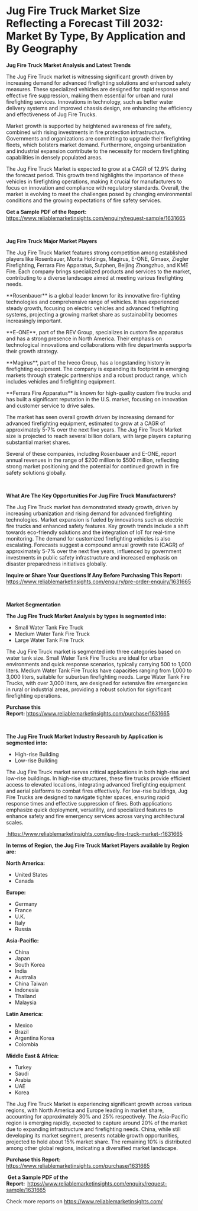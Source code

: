 <p><h1>Jug Fire Truck Market Size Reflecting a Forecast Till 2032: Market By Type, By Application and By Geography</h1></p><p><strong>Jug Fire Truck Market Analysis and Latest Trends</strong></p>
<p><p>The Jug Fire Truck market is witnessing significant growth driven by increasing demand for advanced firefighting solutions and enhanced safety measures. These specialized vehicles are designed for rapid response and effective fire suppression, making them essential for urban and rural firefighting services. Innovations in technology, such as better water delivery systems and improved chassis design, are enhancing the efficiency and effectiveness of Jug Fire Trucks. </p><p>Market growth is supported by heightened awareness of fire safety, combined with rising investments in fire protection infrastructure. Governments and organizations are committing to upgrade their firefighting fleets, which bolsters market demand. Furthermore, ongoing urbanization and industrial expansion contribute to the necessity for modern firefighting capabilities in densely populated areas.</p><p>The Jug Fire Truck Market is expected to grow at a CAGR of 12.9% during the forecast period. This growth trend highlights the importance of these vehicles in firefighting operations, making it crucial for manufacturers to focus on innovation and compliance with regulatory standards. Overall, the market is evolving to meet the challenges posed by changing environmental conditions and the growing expectations of fire safety services.</p></p>
<p><strong>Get a Sample PDF of the Report:&nbsp;</strong> <a href="https://www.reliablemarketinsights.com/enquiry/request-sample/1631665?utm_campaign=2199&utm_medium=2&utm_source=Github&utm_content=ia&utm_term=29032025&utm_id=jug-fire-truck">https://www.reliablemarketinsights.com/enquiry/request-sample/1631665</a></p>
<p>&nbsp;</p>
<p><strong>Jug Fire Truck Major Market Players</strong></p>
<p><p>The Jug Fire Truck Market features strong competition among established players like Rosenbauer, Morita Holdings, Magirus, E-ONE, Gimaex, Ziegler Firefighting, Ferrara Fire Apparatus, Sutphen, Beijing Zhongzhuo, and KME Fire. Each company brings specialized products and services to the market, contributing to a diverse landscape aimed at meeting various firefighting needs.</p><p>**Rosenbauer** is a global leader known for its innovative fire-fighting technologies and comprehensive range of vehicles. It has experienced steady growth, focusing on electric vehicles and advanced firefighting systems, projecting a growing market share as sustainability becomes increasingly important.</p><p>**E-ONE**, part of the REV Group, specializes in custom fire apparatus and has a strong presence in North America. Their emphasis on technological innovations and collaborations with fire departments supports their growth strategy.</p><p>**Magirus**, part of the Iveco Group, has a longstanding history in firefighting equipment. The company is expanding its footprint in emerging markets through strategic partnerships and a robust product range, which includes vehicles and firefighting equipment.</p><p>**Ferrara Fire Apparatus** is known for high-quality custom fire trucks and has built a significant reputation in the U.S. market, focusing on innovation and customer service to drive sales.</p><p>The market has seen overall growth driven by increasing demand for advanced firefighting equipment, estimated to grow at a CAGR of approximately 5-7% over the next five years. The Jug Fire Truck Market size is projected to reach several billion dollars, with large players capturing substantial market shares.</p><p>Several of these companies, including Rosenbauer and E-ONE, report annual revenues in the range of $200 million to $500 million, reflecting strong market positioning and the potential for continued growth in fire safety solutions globally.</p></p>
<p>&nbsp;</p>
<p><strong>What Are The Key Opportunities For Jug Fire Truck Manufacturers?</strong></p>
<p><p>The Jug Fire Truck market has demonstrated steady growth, driven by increasing urbanization and rising demand for advanced firefighting technologies. Market expansion is fueled by innovations such as electric fire trucks and enhanced safety features. Key growth trends include a shift towards eco-friendly solutions and the integration of IoT for real-time monitoring. The demand for customized firefighting vehicles is also escalating. Forecasts suggest a compound annual growth rate (CAGR) of approximately 5-7% over the next five years, influenced by government investments in public safety infrastructure and increased emphasis on disaster preparedness initiatives globally.</p></p>
<p><strong>Inquire or Share Your Questions If Any Before Purchasing This Report:</strong> <a href="https://www.reliablemarketinsights.com/enquiry/pre-order-enquiry/1631665?utm_campaign=2199&utm_medium=2&utm_source=Github&utm_content=ia&utm_term=29032025&utm_id=jug-fire-truck">https://www.reliablemarketinsights.com/enquiry/pre-order-enquiry/1631665</a></p>
<p>&nbsp;</p>
<p><strong>Market Segmentation</strong></p>
<p><strong>The Jug Fire Truck Market Analysis by types is segmented into:</strong></p>
<p><ul><li>Small Water Tank Fire Truck</li><li>Medium Water Tank Fire Truck</li><li>Large Water Tank Fire Truck</li></ul></p>
<p><p>The Jug Fire Truck market is segmented into three categories based on water tank size. Small Water Tank Fire Trucks are ideal for urban environments and quick response scenarios, typically carrying 500 to 1,000 liters. Medium Water Tank Fire Trucks have capacities ranging from 1,000 to 3,000 liters, suitable for suburban firefighting needs. Large Water Tank Fire Trucks, with over 3,000 liters, are designed for extensive fire emergencies in rural or industrial areas, providing a robust solution for significant firefighting operations.</p></p>
<p><strong>Purchase this Report:&nbsp;</strong><a href="https://www.reliablemarketinsights.com/purchase/1631665?utm_campaign=2199&utm_medium=2&utm_source=Github&utm_content=ia&utm_term=29032025&utm_id=jug-fire-truck">https://www.reliablemarketinsights.com/purchase/1631665</a></p>
<p>&nbsp;</p>
<p><strong>The Jug Fire Truck Market Industry Research by Application is segmented into:</strong></p>
<p><ul><li>High-rise Building</li><li>Low-rise Building</li></ul></p>
<p><p>The Jug Fire Truck market serves critical applications in both high-rise and low-rise buildings. In high-rise structures, these fire trucks provide efficient access to elevated locations, integrating advanced firefighting equipment and aerial platforms to combat fires effectively. For low-rise buildings, Jug Fire Trucks are designed to navigate tighter spaces, ensuring rapid response times and effective suppression of fires. Both applications emphasize quick deployment, versatility, and specialized features to enhance safety and fire emergency services across varying architectural scales.</p></p>
<p><a href="https://www.reliablemarketinsights.com/jug-fire-truck-market-r1631665?utm_campaign=2199&utm_medium=2&utm_source=Github&utm_content=ia&utm_term=29032025&utm_id=jug-fire-truck">&nbsp;https://www.reliablemarketinsights.com/jug-fire-truck-market-r1631665</a></p>
<p><strong>In terms of Region, the Jug Fire Truck Market Players available by Region are:</strong></p>
<p>
    <p> <strong> North America: </strong>
        <ul>
            <li>United States</li>
            <li>Canada</li>
        </ul>
        </p> 
    <p> <strong> Europe: </strong>
        <ul>
            <li>Germany</li>
            <li>France</li>
            <li>U.K.</li>
            <li>Italy</li>
            <li>Russia</li>
        </ul>
        </p> 
    <p> <strong> Asia-Pacific: </strong>
        <ul>
            <li>China</li>
            <li>Japan</li>
            <li>South Korea</li>
            <li>India</li>
            <li>Australia</li>
            <li>China Taiwan</li>
            <li>Indonesia</li>
            <li>Thailand</li>
            <li>Malaysia</li>
        </ul>
        </p> 
    <p> <strong> Latin America: </strong>
        <ul>
            <li>Mexico</li>
            <li>Brazil</li>
            <li>Argentina Korea</li>
            <li>Colombia</li>
        </ul>
        </p> 
    <p> <strong> Middle East & Africa: </strong>
        <ul>
            <li>Turkey</li>
            <li>Saudi</li>
            <li>Arabia</li>
            <li>UAE</li>
            <li>Korea</li>
        </ul>
    </p>
    </p>
<p><p>The Jug Fire Truck Market is experiencing significant growth across various regions, with North America and Europe leading in market share, accounting for approximately 30% and 25% respectively. The Asia-Pacific region is emerging rapidly, expected to capture around 20% of the market due to expanding infrastructure and firefighting needs. China, while still developing its market segment, presents notable growth opportunities, projected to hold about 15% market share. The remaining 10% is distributed among other global regions, indicating a diversified market landscape.</p></p>
<p><strong>Purchase this Report: </strong><a href="https://www.reliablemarketinsights.com/purchase/1631665?utm_campaign=2199&utm_medium=2&utm_source=Github&utm_content=ia&utm_term=29032025&utm_id=jug-fire-truck">https://www.reliablemarketinsights.com/purchase/1631665</a></p>
<p>&nbsp;<strong>Get a Sample PDF of the Report:&nbsp;&nbsp;</strong><a href="https://www.reliablemarketinsights.com/enquiry/request-sample/1631665?utm_campaign=2199&utm_medium=2&utm_source=Github&utm_content=ia&utm_term=29032025&utm_id=jug-fire-truck">https://www.reliablemarketinsights.com/enquiry/request-sample/1631665</a></p>
<p><strong></strong></p>
<p>Check more reports on <a href="https://www.reliablemarketinsights.com/?utm_campaign=2199&utm_medium=2&utm_source=Github&utm_content=ia&utm_term=29032025&utm_id=jug-fire-truck">https://www.reliablemarketinsights.com/</a></p>
